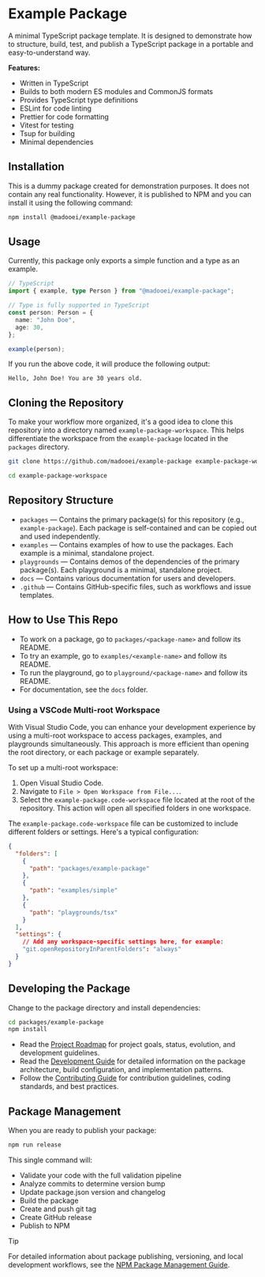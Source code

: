 # Example Package

A minimal TypeScript package template. It is designed to demonstrate how to structure, build, test, and publish a TypeScript package in a portable and easy-to-understand way.

**Features:**

- Written in TypeScript
- Builds to both modern ES modules and CommonJS formats
- Provides TypeScript type definitions
- ESLint for code linting
- Prettier for code formatting
- Vitest for testing
- Tsup for building
- Minimal dependencies

## Installation

This is a dummy package created for demonstration purposes. It does not contain any real functionality. However, it is published to NPM and you can install it using the following command:

```bash
npm install @madooei/example-package
```

## Usage

Currently, this package only exports a simple function and a type as an example.

```typescript
// TypeScript
import { example, type Person } from "@madooei/example-package";

// Type is fully supported in TypeScript
const person: Person = {
  name: "John Doe",
  age: 30,
};

example(person);
```

If you run the above code, it will produce the following output:

```plaintext
Hello, John Doe! You are 30 years old.
```

## Cloning the Repository

To make your workflow more organized, it's a good idea to clone this repository into a directory named `example-package-workspace`. This helps differentiate the workspace from the `example-package` located in the `packages` directory.

```bash
git clone https://github.com/madooei/example-package example-package-workspace

cd example-package-workspace
```

## Repository Structure

- `packages` — Contains the primary package(s) for this repository (e.g., `example-package`). Each package is self-contained and can be copied out and used independently.
- `examples` — Contains examples of how to use the packages. Each example is a minimal, standalone project.
- `playgrounds` — Contains demos of the dependencies of the primary package(s). Each playground is a minimal, standalone project.
- `docs` — Contains various documentation for users and developers.
- `.github` — Contains GitHub-specific files, such as workflows and issue templates.

## How to Use This Repo

- To work on a package, go to `packages/<package-name>` and follow its README.
- To try an example, go to `examples/<example-name>` and follow its README.
- To run the playground, go to `playground/<package-name>` and follow its README.
- For documentation, see the `docs` folder.

### Using a VSCode Multi-root Workspace

With Visual Studio Code, you can enhance your development experience by using a multi-root workspace to access packages, examples, and playgrounds simultaneously. This approach is more efficient than opening the root directory, or each package or example separately.

To set up a multi-root workspace:

1. Open Visual Studio Code.
2. Navigate to `File > Open Workspace from File...`.
3. Select the `example-package.code-workspace` file located at the root of the repository. This action will open all specified folders in one workspace.

The `example-package.code-workspace` file can be customized to include different folders or settings. Here's a typical configuration:

```json
{
  "folders": [
    {
      "path": "packages/example-package"
    },
    {
      "path": "examples/simple"
    },
    {
      "path": "playgrounds/tsx"
    }
  ],
  "settings": {
    // Add any workspace-specific settings here, for example:
    "git.openRepositoryInParentFolders": "always"
  }
}
```

## Developing the Package

Change to the package directory and install dependencies:

```bash
cd packages/example-package
npm install
```

- Read the [Project Roadmap](../../docs/ROADMAP.md) for project goals, status, evolution, and development guidelines.
- Read the [Development Guide](DEVELOPMENT.md) for detailed information on the package architecture, build configuration, and implementation patterns.
- Follow the [Contributing Guide](../../docs/CONTRIBUTING.md) for contribution guidelines, coding standards, and best practices.

## Package Management

When you are ready to publish your package:

```bash
npm run release
```

This single command will:
- Validate your code with the full validation pipeline
- Analyze commits to determine version bump
- Update package.json version and changelog  
- Build the package
- Create and push git tag
- Create GitHub release
- Publish to NPM

> [!TIP]
> For detailed information about package publishing, versioning, and local development workflows, see the [NPM Package Management Guide](../../docs/guides/npm-package.md).
